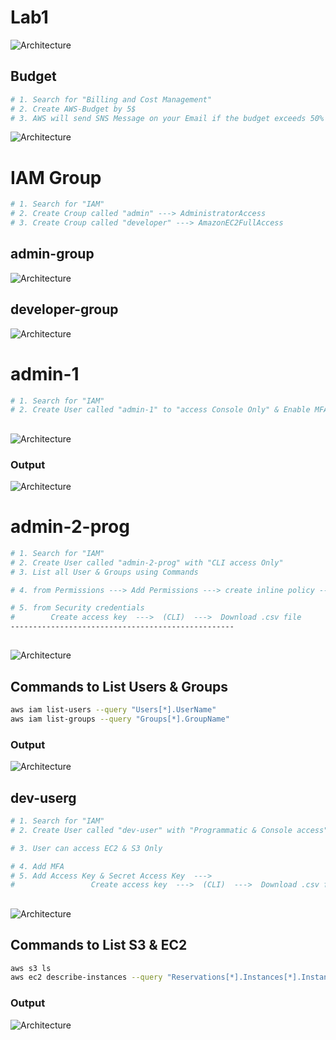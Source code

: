 # Lab1
![Architecture](./assets/Lab1.png)

## Budget
```bash
# 1. Search for "Billing and Cost Management"
# 2. Create AWS-Budget by 5$ 
# 3. AWS will send SNS Message on your Email if the budget exceeds 50%
```
![Architecture](./assets/Budget.png)

# IAM Group
```bash
# 1. Search for "IAM"
# 2. Create Croup called "admin" ---> AdministratorAccess
# 3. Create Croup called "developer" ---> AmazonEC2FullAccess
```
## admin-group
![Architecture](./assets/admin-group.png)
## developer-group
![Architecture](./assets/developer-group.png)


# admin-1
```bash
# 1. Search for "IAM"
# 2. Create User called "admin-1" to "access Console Only" & Enable MFA & {Download .csv file}
```
##
![Architecture](./assets/admin-1.png)
### Output
![Architecture](./assets/admin-1-output.png)


# admin-2-prog
```bash
# 1. Search for "IAM"
# 2. Create User called "admin-2-prog" with "CLI access Only"
# 3. List all User & Groups using Commands

# 4. from Permissions ---> Add Permissions ---> create inline policy ---> IAM ---> Choose {ListUsers, ListGroups}

# 5. from Security credentials 
#        Create access key  --->  (CLI)  --->  Download .csv file
--------------------------------------------------
```
##
![Architecture](./assets/admin-2-prog.png)

## Commands to List Users & Groups
```bash
aws iam list-users --query "Users[*].UserName"
aws iam list-groups --query "Groups[*].GroupName"
```
### Output
![Architecture](./assets/admin-2-prog-output.png)


## dev-userg
```bash
# 1. Search for "IAM"
# 2. Create User called "dev-user" with "Programmatic & Console access"

# 3. User can access EC2 & S3 Only

# 4. Add MFA
# 5. Add Access Key & Secret Access Key  ---> 
#                 Create access key  --->  (CLI)  --->  Download .csv file
```
##
![Architecture](./assets/dev-user.png)

## Commands to List S3 & EC2
```bash
aws s3 ls
aws ec2 describe-instances --query "Reservations[*].Instances[*].InstanceId"
```
### Output
![Architecture](./assets/admin-2-prog-output.png)